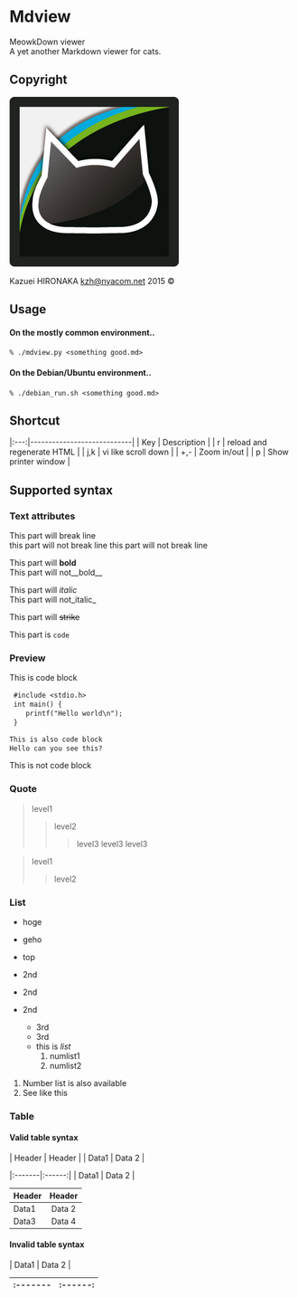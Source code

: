 Mdview
=====================================================================
MeowkDown viewer  
A yet another Markdown viewer for cats.

Copyright
---------------------------------------------------------------------
![nyacomlogo@width=100px](./nyacom.png)

Kazuei HIRONAKA <kzh@nyacom.net> 2015 &copy;

Usage
---------------------------------------------------------------------
#### On the mostly common environment..

    % ./mdview.py <something good.md>

#### On the Debian/Ubuntu environment..

    % ./debian_run.sh <something good.md>

Shortcut
---------------------------------------------------------------------
|:---:|----------------------------|
| Key | Description                |
| r   | reload and regenerate HTML |
| j,k | vi like scroll down        |
| +,- | Zoom in/out                |
| p   | Show printer window        |

Supported syntax
---------------------------------------------------------------------
### Text attributes

This part will break line  
this part will not break line
this part will not break line

This part will __bold__  
This part will not__bold__

This part will _italic_  
This part will not_italic_

This part will ~~strike~~

This part is `code`

### Preview

This is code block

``` 
 #include <stdio.h>
 int main() {
 	printf("Hello world\n");
 }
```

    This is also code block
    Hello can you see this?

 This is not code block


### Quote
> level1
>> level2 
>>> level3
> > > level3
> > > level3

> level1
>> level2

### List
* hoge
* geho


* top
 * 2nd
 * 2nd
 * 2nd
	* 3rd
	* 3rd
	+ this is _list_
		1. numlist1
		1. numlist2


 1. Number list is also available
 1. See like this

### Table

#### Valid table syntax

| Header | Header |
| Data1  | Data 2 |


|:-------|:------:|
| Data1  | Data 2 |


| Header | Header |
|:-------|:------:|
| Data1  | Data 2 |
| Data3  | Data 4 |

#### Invalid table syntax

| Data1  | Data 2 |

|:-------|:------:|
|:-------|:------:|



